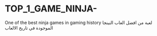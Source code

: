 # TOP_1_GAME_NINJA-
One of the best ninja games in gaming history لعبة من افضل العاب النينجا الموجودة في تاريخ الالعاب 
